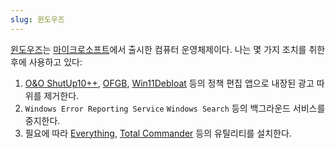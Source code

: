 ```yaml
---
slug: 윈도우즈
---
```

[윈도우즈](https://windows.com/)는 [마이크로소프트](/tags/마이크로소프트)에서 출시한 컴퓨터 운영체제이다. 나는 몇 가지 조치를 취한 후에 사용하고 있다:
1. [O&O ShutUp10++](https://www.oo-software.com/en/shutup10), [OFGB](https://github.com/xM4ddy/OFGB), [Win11Debloat](https://github.com/Raphire/Win11Debloat) 등의 정책 편집 앱으로 내장된 광고 따위를 제거한다.
2. `Windows Error Reporting Service` `Windows Search` 등의 백그라운드 서비스를 중지한다.
3. 필요에 따라 [Everything](https://www.voidtools.com/support/everything/), [Total Commander](https://www.ghisler.com/) 등의 유틸리티를 설치한다.
